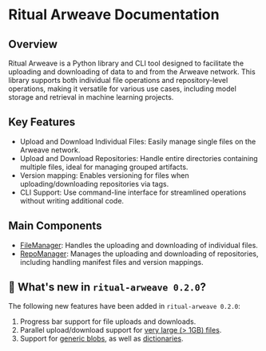 # Ritual Arweave Documentation

## Overview

Ritual Arweave is a Python library and CLI tool designed to facilitate the uploading and downloading of data to and from the Arweave network. This library supports both individual file operations and repository-level operations, making it versatile for various use cases, including model storage and retrieval in machine learning projects.

## Key Features

- Upload and Download Individual Files: Easily manage single files on the Arweave network.
- Upload and Download Repositories: Handle entire directories containing multiple files, ideal for managing grouped artifacts.
- Version mapping: Enables versioning for files when uploading/downloading repositories via tags.
- CLI Support: Use command-line interface for streamlined operations without writing additional code.

## Main Components

- [FileManager](../reference/ritual_arweave/file_manager/?h=filemanage#ritual_arweave.file_manager.FileManager): Handles the uploading and downloading of individual files.
- [RepoManager](../reference/ritual_arweave/repo_manager/?h=repomana#ritual_arweave.repo_manager.RepoManager): Manages the uploading and downloading of repositories, including handling manifest files and version mappings.

## 🎉 What's new in `ritual-arweave 0.2.0`?

The following new features have been added in `ritual-arweave 0.2.0`:

1. Progress bar support for file uploads and downloads.
2. Parallel upload/download support for [very large (> 1GB) files](./quickstart/#large-file-uploadsdownloads).
3. Support for [generic blobs](./quickstart/#generic-blob-uploaddownload), as well as [dictionaries](./quickstart/#dictionary-uploaddownload).
